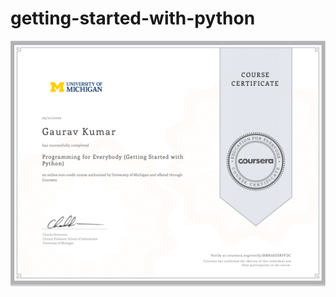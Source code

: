 # getting-started-with-python


![cert](https://github.com/gauravcool/getting-started-with-python/blob/master/Screen%20Shot%202020-06-08%20at%208.51.11%20PM.png)

